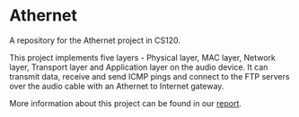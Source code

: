 # Athernet

A repository for the Athernet project in CS120. 

This project implements five layers - Physical layer, MAC layer, Network layer, Transport layer and Application layer on the audio device. It can transmit data, receive and send ICMP pings and connect to the FTP servers over the audio cable with an Athernet to Internet gateway. 

More information about this project can be found in our [report](https://github.com/laevatin/Athernet/blob/master/Athernet.pdf).
